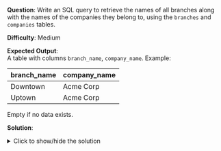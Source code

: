 **Question**: Write an SQL query to retrieve the names of all branches along with the names of the companies they belong to, using the `branches` and `companies` tables.

**Difficulty**: Medium

**Expected Output**:  
A table with columns `branch_name`, `company_name`. Example:

| branch_name | company_name |
|-------------|--------------|
| Downtown    | Acme Corp    |
| Uptown      | Acme Corp    |

Empty if no data exists.

**Solution**:
<details>
<summary>Click to show/hide the solution</summary>

```sql
SELECT branches.name AS branch_name, companies.name AS company_name
FROM branches
JOIN companies ON branches.company_id = companies.id;
```
</details>